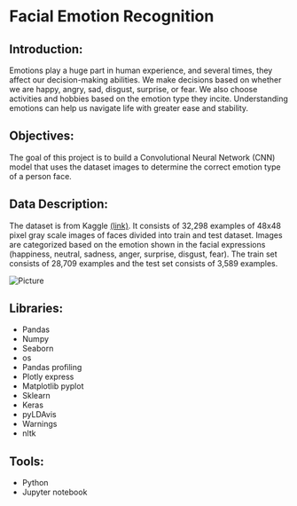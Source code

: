 # Facial Emotion Recognition 

## Introduction: 
Emotions play a huge part in human experience, and several times, they affect our decision-making abilities. We make decisions based on whether we are happy, angry, sad, disgust, surprise, or fear. We also choose activities and hobbies based on the emotion type they incite. Understanding emotions can help us navigate life with greater ease and stability.


## Objectives:
The goal of this project is to build a Convolutional Neural Network (CNN) model that uses the dataset images to determine the correct emotion type of a person face. 


## Data Description:
The dataset is from Kaggle [(link)](https://www.kaggle.com/msambare/fer2013). It consists of 32,298 examples of 48x48 pixel gray scale images of faces divided into train and test dataset. Images are categorized based on the emotion shown in the facial expressions (happiness, neutral, sadness, anger, surprise, disgust, fear). The train set consists of 28,709 examples and the test set consists of 3,589 examples.

![Picture](https://media.springernature.com/original/springer-static/image/chp%3A10.1007%2F978-3-319-66790-4_1/MediaObjects/440234_1_En_1_Fig2_HTML.gif)


## Libraries:
* Pandas 
* Numpy 
* Seaborn 
* os
* Pandas profiling 
* Plotly express 
* Matplotlib pyplot 
* Sklearn 
* Keras
* pyLDAvis
* Warnings
* nltk


## Tools:
* Python
* Jupyter notebook


